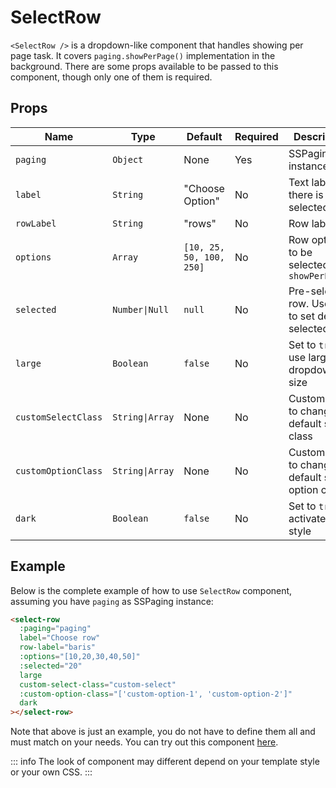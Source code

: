 # SelectRow

`<SelectRow />` is a dropdown-like component that handles showing per page task. It covers `paging.showPerPage()` implementation in the background. There are some props available to be passed to this component, though only one of them is required.

## Props
| Name                | Type            | Default                  | Required | Description                                             |
|---------------------|-----------------|--------------------------|----------|---------------------------------------------------------|
| `paging`            | `Object`        | None                     | Yes      | SSPaging instance                                       |
| `label`             | `String`        | "Choose Option"          | No       | Text label if there is no selected row                  |
| `rowLabel`          | `String`        | "rows"                   | No       | Row label                                               |
| `options`           | `Array`         | `[10, 25, 50, 100, 250]` | No       | Row options to be selected in `showPerPage()`           |
| `selected`          | `Number\|Null`  | `null`                   | No       | Pre-selected row. Use this to set default selected row. |
| `large`             | `Boolean`       | `false`                  | No       | Set to `true` to use larger dropdown size                        |
| `customSelectClass` | `String\|Array` | None                     | No       | Custom class to change default select class             |
| `customOptionClass` | `String\|Array` | None                     | No       | Custom class to change default select option class      |
| `dark`              | `Boolean`       | `false`                  | No       | Set to `true` to activate dark style                    |

## Example
Below is the complete example of how to use `SelectRow` component, assuming you have `paging` as SSPaging instance:
```html
<select-row 
  :paging="paging"
  label="Choose row"
  row-label="baris" 
  :options="[10,20,30,40,50]"
  :selected="20" 
  large
  custom-select-class="custom-select"
  :custom-option-class="['custom-option-1', 'custom-option-2']"
  dark
></select-row>
```
Note that above is just an example, you do not have to define them all and must match on your needs. You can try out this component [here](https://playcode.io/1293181).

::: info
The look of component may different depend on your template style or your own CSS.
:::